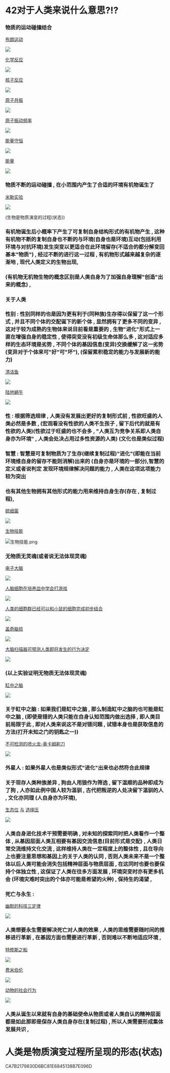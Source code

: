 # 42对于人类来说什么意思?!?

### 物质的运动碰撞结合


[布朗运动](https://www.zhihu.com/topic/20054691/intro)

![](image/布朗运动.png)


[化学反应](https://baike.baidu.com/item/%E5%8C%96%E5%AD%A6%E5%8F%8D%E5%BA%94/926372)

![](image/化学反应.png)


[核子反应](https://baike.baidu.com/item/%E6%A0%B8%E5%8F%8D%E5%BA%94/822469#:~:text=%E6%A0%B8%E5%8F%8D%E5%BA%94%EF%BC%88nuclear%20reaction%EF%BC%89%EF%BC%8C%E6%98%AF%E6%8C%87%20%E5%8E%9F%E5%AD%90%E6%A0%B8%20%E4%B8%8E%E5%8E%9F%E5%AD%90%E6%A0%B8%EF%BC%8C%E6%88%96%E8%80%85%E5%8E%9F%E5%AD%90%E6%A0%B8%E4%B8%8E%E5%90%84%E7%A7%8D%E7%B2%92%E5%AD%90%EF%BC%88%E5%A6%82%20%E8%B4%A8%E5%AD%90,%EF%BC%8C%20%E4%B8%AD%E5%AD%90%20%EF%BC%8C%20%E5%85%89%E5%AD%90%20%E6%88%96%E9%AB%98%E8%83%BD%E7%94%B5%E5%AD%90%EF%BC%89%E4%B9%8B%E9%97%B4%E7%9A%84%E7%9B%B8%E4%BA%92%E4%BD%9C%E7%94%A8%E5%BC%95%E8%B5%B7%E7%9A%84%E5%90%84%E7%A7%8D%E5%8F%98%E5%8C%96%E3%80%82)

![](image/核子反应.png)


[原子共振](https://zhuanlan.zhihu.com/p/120407692)

![](image/原子共振.png)


[原子振动频率](https://baike.baidu.com/item/%E5%8E%9F%E5%AD%90%E6%8C%AF%E5%8A%A8%E9%A2%91%E7%8E%87/12717976)

![](image/原子震动.png)


[能量守恒](https://baijiahao.baidu.com/s?id=1650710162219134601)

![](image/能量守恒.png)


[能量](https://baike.baidu.com/item/%E8%83%BD%E9%87%8F/13016314)

![](image/能量.png)


### 物质不断的运动碰撞 , 在小范围内产生了合适的环境有机物诞生了


[米勒实验](https://baike.baidu.com/item/%E7%B1%B3%E5%8B%92%E5%AE%9E%E9%AA%8C/1966928)

![](image/米勒实验.png)


(生物是物质演变的过程(状态))


### 有机物诞生后小概率下产生了可复制自身结构形式的有机物产生 , 这种有机物不断的复制自身也不断的与环境(自身也是环境)互动(包括利用环境与对抗环境)发生突变以更适合在此环境留存(不适合的都分解变回基本"物质") , 经过不断的进行这一过程 , 有机物形式越来越复杂的逐渐地 , 现代人类定义的生物出现,

### (有机物无机物生物的概念区别是人类自身为了加强自身理解"创造"出来的概念) , 


### 关于人类


### 性别 : 性别同样的也是因为更有利于(同种族)生存得以保留了这一个形式 , 并且不同个体的交配诞下的新个体 ,  显然拥有了更多不同的变异 , 这对于较为成熟的生物体来说目前看是重要的 , 生物"进化"形式上一直在增强自身的稳定性 , 使得突变没有初级生命体那么多 , 这对适应多样的生态环境是劣势 , 不同个体的基因信息(变异)交换缓解了这一劣势 (变异对于个体来可"好"可"坏"), (保留累积稳定的能力与发展新的能力)


[清洁鱼](https://baike.baidu.com/item/%E6%B8%85%E6%B4%81%E9%B1%BC/5289517)

![](image/清洁鱼.png)


[陆地蜗牛](https://baike.baidu.com/item/%E9%99%86%E5%9C%B0%E8%9C%97%E7%89%9B/13130069)

![](image/陆地蜗牛.png)


### 性 : 根据筛选规律 , 人类没有发展出更好的复制形式前 , 性欲旺盛的人类必然是多数 , (宏观看没有性欲的人类不生孩子 , 留下后代的就是有性欲的人类)(性欲过于旺盛的也不会多 , "人类互为竞争关系即人类自身亦为环境" , 人类会处决占用过多性资源的人类)     (文化也是类似过程)


### 智慧 : 智慧是可复制物质为了生存(继续复制过程)"进化"(即能在当前环境维自身的留存不能则消解)出来的 (自身亦是环境的一部分),智慧的定义或者说判定 发现环境规律解决问题的能力 , 人类在这项这项能力较为突出 


### 也有其他生物拥有其他形式的能力用来维持自身生存(存在 , 复制过程),


[硫细菌](https://baike.baidu.com/item/%E7%A1%AB%E7%BB%86%E8%8F%8C/2885263)

![](image/硫细菌.png)


[生物技能](https://new.qq.com/rain/a/20210816A0EXDB00)

![生物技能.png](image/生物技能.png)


### 无物质无灵魂(或者说无法体现灵魂)


[电子大脑](https://www.ithome.com/0/260/104.htm)

![](image/电子大脑.png)


[人脑细胞在培养皿中学会打游戏](https://www.ithome.com/0/593/257.htm)

![](image/盘中大脑.png)


[人类的细胞群已经可以和小鼠的细胞完成初步结合](https://m.ithome.com/html/647882.htm)

![](image/细胞群.png)


[盖奇脑损](https://www.jianshu.com/p/2fd101a184e6)

![](image/盖奇脑损.png)


[大脑扫描器可预测人类即将发生的行为决定](https://news.sciencenet.cn/htmlpaper/20084151419292111856.html)

![](image/大脑扫描.png)


### (以上实验证明无物质无法体现灵魂)

[缸中之脑](https://baike.baidu.com/item/%E7%BC%B8%E4%B8%AD%E4%B9%8B%E8%84%91/6185744)

![](image/缸中之脑.png)


### 关于缸中之脑 : 如果我们是缸中之脑 , 那么制造缸中之脑的也可能是缸中之脑 , (即使是错的人类只能在自身认知范围内做出选择 , 即人类目前局限于此 , 即对人类来说这不是对错问题 , 试错本身也是获取信息的方法(打开未知之门的钥匙之一))


[不可检测的喷火龙-奥卡姆剃刀](https://zhuanlan.zhihu.com/p/130009023)

![](image/不可检测的喷火龙-奥卡姆剃刀.png)


### 外星人 : 如果外星人也是类似形式"进化"出来也必然符合此规律


### 关于现存人类种族差异 , 狗由人用狼作为筛选 , 留下温顺的品种即成为了狗 , 人亦如此例中国人较为温驯 , 古代把叛逆的人处决留下温驯的人 , 文化亦同理 (人自身亦为环境),


[生态位](https://www.jianshu.com/p/3434000d751d)    [与](https://zhuanlan.zhihu.com/p/114027687)   [选择压](https://www2.jianshu.com/p/117d9f405528)

![](image/生态位与选择压.png)


### 人类自身进化技术干预需要明确 , 对未知的探索同时把人类看作一个整体 , 从基因层面人类互相要有基因交流信息(目前形式是交配) , 人类日常交流维持文化交流 , 这样维持人类在一定程度上的整体性 , 且在导向上也要注意思想和基因上的关于人类的认同 , 否则人类未来不是一个整体以后人类可能会消失包括精神层面与物质层面 , 在这同时也要也要保持个体独立性 , 这保证了人类在往多方面发展 , 环境突变时亦有更多机会 (环境灾难时突出的个体亦可能是希望的火种) , 保持生的渴望 , 


### 死亡与永生 : 

[幽默的科技三定律](https://zhuanlan.zhihu.com/p/25555303)

![](image/幽默的科技三定律.png)


### 人类想要永生需要解决死亡对人类的效果 , 人类的思维需要随时间的推移进行革新 , 在基因方面也需要进行革新 , 否则难以不断地适应环境 , 

[特修斯之船](https://baike.baidu.com/item/%E5%BF%92%E4%BF%AE%E6%96%AF%E4%B9%8B%E8%88%B9/19890027)

![](image/忒修斯之船.png)


[费米伯伦](https://baike.baidu.com/item/%E8%B4%B9%E7%B1%B3%E6%82%96%E8%AE%BA/10937023)

![](image/费米伯伦.png)


[动物的社会行为](https://zhidao.baidu.com/question/206592270.html)

![](image/动物的社会行为.png)


### 人类从诞生以来就有自身的基础使命从物质或者人类自认的精神层面都是如此那即是保存人类自身存在(复制过程) , 所以人类需要形成集体发展共识 , 

# 人类是物质演变过程所呈现的形态(状态)

CA7B2179830D6BC81E6845138B7E096D